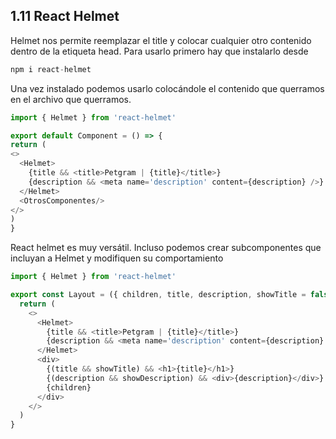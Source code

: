 ## 1.11 React Helmet

Helmet nos permite reemplazar el title y colocar cualquier otro
contenido dentro de la etiqueta head. Para usarlo primero hay que
instalarlo desde

``` javascript
npm i react-helmet
```

Una vez instalado podemos usarlo colocándole el contenido que querramos
en el archivo que querramos.

``` javascript
import { Helmet } from 'react-helmet'

export default Component = () => {
return (
<>
  <Helmet>
    {title && <title>Petgram | {title}</title>}
    {description && <meta name='description' content={description} />}
  </Helmet>
  <OtrosComponentes/>
</>
)
}
```

React helmet es muy versátil. Incluso podemos crear subcomponentes que
incluyan a Helmet y modifiquen su comportamiento

``` javascript
import { Helmet } from 'react-helmet'

export const Layout = ({ children, title, description, showTitle = false, showDescription = false }) => {
  return (
    <>
      <Helmet>
        {title && <title>Petgram | {title}</title>}
        {description && <meta name='description' content={description} />}
      </Helmet>
      <div>
        {(title && showTitle) && <h1>{title}</h1>}
        {(description && showDescription) && <div>{description}</div>}
        {children}
      </div>
    </>
  )
}
```
